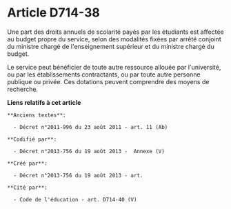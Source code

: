 # Article D714-38

Une part des droits annuels de scolarité payés par les étudiants est affectée au budget propre du service, selon des
modalités fixées par arrêté conjoint du ministre chargé de l'enseignement supérieur et du ministre chargé du budget.

Le service peut bénéficier de toute autre ressource allouée par l'université, ou par les établissements contractants, ou par
toute autre personne publique ou privée. Ces dotations peuvent comprendre des moyens de recherche.

**Liens relatifs à cet article**

	**Anciens textes**:

	  - Décret n°2011-996 du 23 août 2011 - art. 11 (Ab)

	**Codifié par**:

	  - Décret n°2013-756 du 19 août 2013 -  Annexe (V)

	**Créé par**:

	  - Décret n°2013-756 du 19 août 2013 - art.

	**Cité par**:

	  - Code de l'éducation - art. D714-40 (V)
